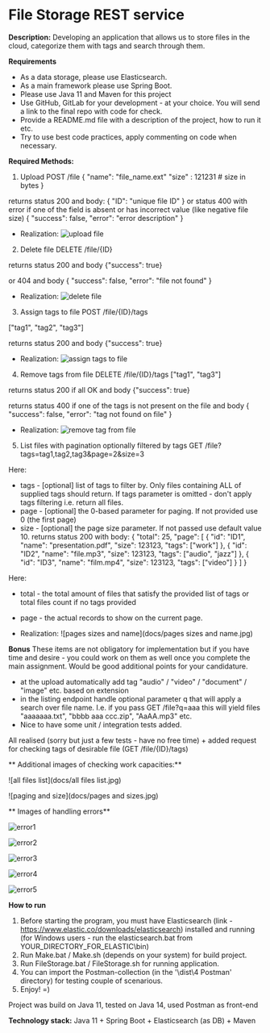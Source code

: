 # File Storage REST service

**Description:**
  Developing an application that allows us to store files in the cloud, categorize them with tags and search through them.

**Requirements**
* As a data storage, please use Elasticsearch.
* As a main framework please use Spring Boot.
* Please use Java 11 and Maven for this project
* Use GitHub, GitLab for your development - at your choice. You will send a link to the final repo with code for check.
* Provide a README.md file with a description of the project, how to run it etc.
* Try to use best code practices, apply commenting on code when necessary.

**Required Methods:**
1. Upload 
POST /file
{
   "name": "file_name.ext"
   "size" : 121231                           # size in bytes
}

returns status 200 and body:
{
   "ID": "unique file ID"
}
or status 400 with error if one of the field is absent or has incorrect value (like negative file size)
{
  "success": false,
  "error": "error description"
}

* Realization:
![upload file](docs/upload.jpg)

2. Delete file
DELETE  /file/{ID}

returns status 200 and body
{"success": true}

or 404 and body
{
  "success": false,
  "error": "file not found"
}

* Realization:
![delete file](docs/delete.jpg)

3. Assign tags to file
POST /file/{ID}/tags

["tag1", "tag2", "tag3"]

returns status 200 and body
{"success": true}

* Realization:
![assign tags to file](docs/assign.jpg)

4. Remove tags from file
DELETE /file/{ID}/tags
["tag1", "tag3"]

returns status 200 if all OK and body
{"success": true}

returns status 400 if one of the tags is not present on the file and body
{
  "success": false,
  "error": "tag not found on file"
}

* Realization:
![remove tag from file](docs/remove-tag.jpg)

5. List files with pagination optionally filtered by tags
GET /file?tags=tag1,tag2,tag3&page=2&size=3

Here:
* tags - [optional] list of tags to filter by. Only files containing ALL of supplied tags should return. If tags parameter is omitted - don't apply tags filtering i.e. return all files.
* page - [optional] the 0-based parameter for paging. If not provided use 0 (the first page)
* size - [optional] the page size parameter. If not passed use default value 10.
returns status 200 with body:
{
   "total": 25,
   "page": [
       {
          "id": "ID1",
          "name": "presentation.pdf",
          "size": 123123,
          "tags": ["work"]
       },
       {
          "id": "ID2",
          "name": "file.mp3",
          "size": 123123,
          "tags": ["audio", "jazz"]
       },
       {
          "id": "ID3",
          "name": "film.mp4",
          "size": 123123,
          "tags": ["video"]
       }
   ]
}

Here:
* total - the total amount of files that satisfy the provided list of tags or total files count if no tags provided
* page - the actual records to show on the current page.

* Realization:
![pages sizes and name](docs/pages sizes and name.jpg)

**Bonus**
These items are not obligatory for implementation but if you have time and desire - you could work on them as well once you complete the main assignment. Would be good additional points for your candidature.
* at the upload automatically add tag "audio" / "video" / "document" / "image" etc. based on extension
* in the listing endpoint handle optional parameter q that will apply a search over file name. I.e. if you pass GET /file?q=aaa this will yield files "aaaaaaa.txt", "bbbb aaa ccc.zip", "AaAA.mp3" etc.
* Nice to have some unit / integration tests added.

All realised (sorry but just a few tests - have no free time) + added request for checking tags of desirable file (GET /file/{ID}/tags)


** Additional images of checking work capacities:**

![all files list](docs/all files list.jpg)

![paging and size](docs/pages and sizes.jpg)


** Images of handling errors**

![error1](docs/error1.jpg)

![error2](docs/error2.jpg)

![error3](docs/error3.jpg)

![error4](docs/error4.jpg)

![error5](docs/error5.jpg)

**How to run**
1. Before starting the program, you must have Elasticsearch (link - https://www.elastic.co/downloads/elasticsearch) installed and running (for Windows users - run the elasticsearch.bat from YOUR_DIRECTORY_FOR_ELASTIC\bin\)
2. Run Make.bat / Make.sh (depends on your system) for build project.
3. Run FileStorage.bat / FileStorage.sh for running application.
4. You can import the Postman-collection (in the '\dist\4 Postman' directory) for testing couple of scenarious. 
5. Enjoy! =)

Project was build on Java 11, tested on Java 14, used Postman as front-end

**Technology stack:**
Java 11 + Spring Boot + Elasticsearch (as DB) + Maven

